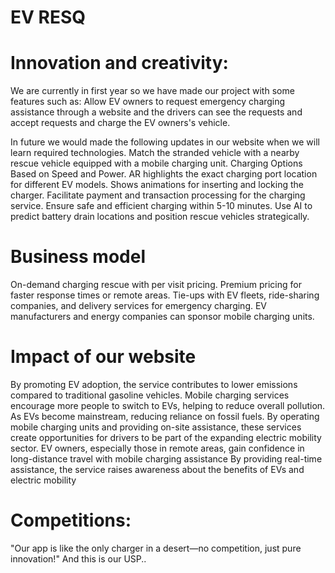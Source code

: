 # EV RESQ

# Innovation and creativity:

We are currently in first year so we have made our project with some features such as:
Allow EV owners to request emergency charging assistance through a website and the drivers can see the requests and accept requests and charge the EV owners's vehicle.

In future we would made the following updates in our website when we will learn required technologies.
Match the stranded vehicle with a nearby rescue vehicle equipped with a mobile charging unit.
Charging Options Based on Speed and Power.
AR highlights the exact charging port location for different EV models. Shows animations for inserting and locking the charger.
Facilitate payment and transaction processing for the charging service.
Ensure safe and efficient charging within 5-10 minutes.
Use AI to predict battery drain locations and position rescue vehicles strategically.

# Business model

On-demand charging rescue with per visit pricing.
Premium pricing for faster response times or remote areas.
Tie-ups with EV fleets, ride-sharing companies, and delivery services for emergency charging.
EV manufacturers and energy companies can sponsor mobile charging units.

# Impact of our website 

By promoting EV adoption, the service contributes to lower emissions compared to traditional gasoline vehicles.
Mobile charging services encourage more people to switch to EVs, helping to reduce overall pollution.
As EVs become mainstream, reducing reliance on fossil fuels.
By operating mobile charging units and providing on-site assistance, these services create opportunities for drivers to be part of the expanding electric mobility sector.
EV owners, especially those in remote areas, gain confidence in long-distance travel with mobile charging assistance 
By providing real-time assistance, the service raises awareness about the benefits of EVs and electric mobility

# Competitions:
"Our app is like the only charger in a desert—no competition, just pure innovation!"
And this is our USP..